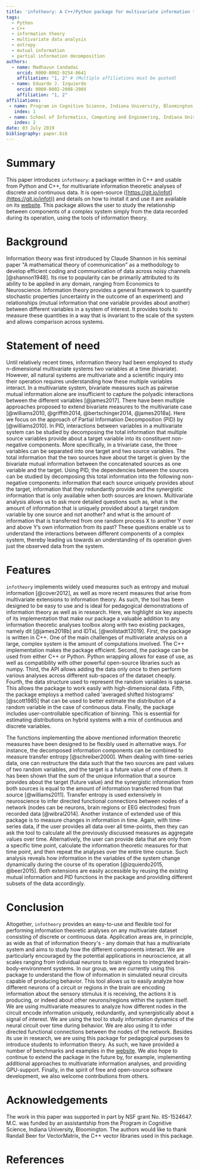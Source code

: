 ```yaml
---
title: 'infotheory: A C++/Python package for multivariate information theoretic analysis'
tags:
  - Python
  - C++
  - information theory
  - multivariate data analysis
  - entropy
  - mutual information
  - partial information decomposition
authors:
  - name: Madhavun Candadai
    orcid: 0000-0002-9254-8641
    affiliation: "1, 2" # (Multiple affiliations must be quoted)
  - name: Eduardo J. Izquierdo
    orcid: 0000-0002-2008-290X
    affiliation: "1, 2"
affiliations:
 - name: Program in Cognitive Science, Indiana University, Bloomington, IN, U.S.A.
   index: 1
 - name: School of Informatics, Computing and Engineering, Indiana University, Bloomington, IN, U.S.A.
   index: 2
date: 03 July 2019
bibliography: paper.bib
---
```


# Summary

This paper introduces ``infotheory``: a package written in C++ and usable from Python and C++, for multivariate information theoretic analyses of discrete and continuous data. It is open-source ([https://git.io/infot](https://git.io/infot)) and details on how to install it and use it are available on its [website](http://mcandadai.com/infotheory/). This package allows the user to study the relationship between components of a complex system simply from the data recorded during its operation, using the tools of information theory.

# Background

Information theory was first introduced by Claude Shannon in his seminal paper "A mathematical theory of communication" as a methodology to develop efficient coding and communication of data across noisy channels [@shannon1948]. Its rise to popularity can be primarily attributed to its ability to be applied in any domain, ranging from Economics to Neuroscience. Information theory provides a general framework to quantify stochastic properties (uncertainty in the outcome of an experiment) and relationships (mutual information that one variable provides about another) between different variables in a system of interest. It provides tools to measure these quantities in a way that is invariant to the scale of the system and allows comparison across systems.

# Statement of need

Until relatively recent times, information theory had been employed to study n-dimensional multivariate systems two variables at a time (bivariate). However, all natural systems are multivariate and a scientific inquiry into their operation requires understanding how these multiple variables interact. In a multivariate system, bivariate measures such as pairwise mutual information alone are insufficient to capture the polyadic interactions between the different variables [@james2017]. There have been multiple approaches proposed to extend bivariate measures to the multivariate case [@williams2010, @griffith2014, @bertschinger2014, @james2018a]. Here we focus on the approach of Partial Information Decomposition (PID) by [@williams2010]. In PID, interactions between variables in a multivariate system can be studied by decomposing the total information that multiple source variables provide about a target variable into its constituent non-negative components. More specifically, in a trivariate case, the three variables can be separated into one target and two source variables. The total information that the two sources have about the target is given by the bivariate mutual information between the concatenated sources as one variable and the target. Using PID, the dependencies between the sources can be studied by decomposing this total information into the following non-negative components: information that each source uniquely provides about the target, information that they redundantly provide and the synergistic information that is only available when both sources are known. Multivariate analysis allows us to ask more detailed questions such as, what is the amount of information that is uniquely provided about a target random variable by one source and not another? and what is the amount of information that is transferred from one random process X to another Y over and above Y’s own information from its past? These questions enable us to understand the interactions between different components of a complex system, thereby leading us towards an understanding of its operation given just the observed data from the system.

# Features

``infotheory`` implements widely used measures such as entropy and mutual information [@cover2012], as well as more recent measures that arise from multivariate extensions to information theory.
As such, the tool has been designed to be easy to use and is ideal for pedagogical demonstrations of information theory as well as in research.
Here, we highlight six key aspects of its implementation that make our package a valuable addition to any information theoretic analyses toolbox along with two existing packages, namely dit [@james2018b] and IDTxL [@wollstadt12019].
First, the package is written in C++. One of the main challenges of multivariate analysis on a large, complex system is the amount of computations involved. The C++ implementation makes the package efficient.
Second, the package can be used from either C++ or Python. Python wrapping allows for ease of use, as well as compatibility with other powerful open-source libraries such as numpy.
Third, the API allows adding the data only once to then perform various analyses across different sub-spaces of the dataset cheaply.
Fourth, the data structure used to represent the random variables is sparse. This allows the package to work easily with high-dimensional data.
Fifth, the package employs a method called 'averaged shifted histograms' [@scott1985] that can be used to better estimate the distribution of a random variable in the case of continuous data.
Finally, the package includes user-controllable specification of binning. This is essential for estimating distributions on hybrid systems with a mix of continuous and discrete variables.

The functions implementing the above mentioned information theoretic measures have been designed to be flexibly used in alternative ways. For instance, the decomposed information components can be combined to measure transfer entropy [@schreiber2000]. When dealing with time-series data, one can restructure the data such that the two sources are past values of two random variables, and the target is a future value of one of them. It has been shown that the sum of the unique information that a source provides about the target (future value) and the synergistic information from both sources is equal to the amount of information transferred from that source [@williams2011]. Transfer entropy is used extensively in neuroscience to infer directed functional connections between nodes of a network (nodes can be neurons, brain regions or EEG electrodes) from recorded data [@wibral2014]. Another instance of extended use of this package is to measure changes in information in time. Again, with time-series data, if the user provides all data over all time-points, then they can ask the tool to calculate all the previously discussed measures as aggregate values over time. Alternatively, the user can provide data that are only from a specific time point, calculate the information theoretic measures for that time point, and then repeat the analyses over the entire time course. Such analysis reveals how information in the variables of the system change dynamically during the course of its operation [@izquierdo2015, @beer2015]. Both extensions are easily accessible by reusing the existing mutual information and PID functions in the package and providing different subsets of the data accordingly.

# Conclusion

Altogether, ``infotheory`` provides an easy-to-use and flexible tool for performing information theoretic analyses on any multivariate dataset consisting of discrete or continuous data. Application areas are, in principle, as wide as that of information theory's - any domain that has a multivariate system and aims to study how the different components interact. We are particularly encouraged by the potential applications in neuroscience, at all scales ranging from individual neurons to brain regions to integrated brain-body-environment systems. In our group, we are currently using this package to understand the flow of information in simulated neural circuits capable of producing behavior. This tool allows us to easily analyze how different neurons of a circuit or regions in the brain are encoding information about the sensory stimulus it is receiving, the actions it is producing, or indeed about other neurons/regions within the system itself. We are using multivariate measures to analyze how different nodes in the circuit encode information uniquely, redundantly, and synergistically about a signal of interest. We are using the tool to study information dynamics of the neural circuit over time during behavior. We are also using it to infer directed functional connections between the nodes of the network. Besides its use in research, we are using this package for pedagogical purposes to introduce students to information theory. As such, we have provided a number of benchmarks and examples in the [website](http://mcandadai.com/infotheory/measures.html). We also hope to continue to extend the package in the future by, for example, implementing additional approaches to multivariate information analyses, and providing GPU-support. Finally, in the spirit of free and open-source software development, we also welcome contributions from others.

# Acknowledgements

The work in this paper was supported in part by NSF grant No. IIS-1524647. M.C. was funded by an assistantship from the Program in Cognitive Science, Indiana University, Bloomington. The authors would like to thank Randall Beer for VectorMatrix, the C++ vector libraries used in this package.

# References
